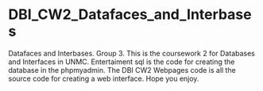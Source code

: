 # DBI_CW2_Datafaces_and_Interbases
Datafaces and Interbases.
Group 3.
This is the coursework 2 for Databases and Interfaces in UNMC.
Entertaiment sql is the code for creating the database in the phpmyadmin.
The DBI CW2 Webpages code is all the source code for creating a web interface.
Hope you enjoy.
